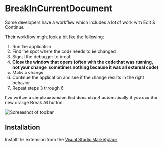 # BreakInCurrentDocument

Some developers have a workflow which includes a lot of work with Edit & Continue.

Their workflow might look a bit like the following:

1. Run the application
2. Find the spot where the code needs to be changed
3. Signal the debugger to break
4. **Close the window that opens (often with the code that was running, not your change, sometimes nothing because it was all external code)**
5. Make a change
6. Continue the application and see if the change results in the right behavior
7. Repeat steps 3 through 6

I've written a simple extension that does step 4 automatically if you use the new orange Break All button.

![Screenshot of toolbar](https://thijstijsma.nl/wp-content/uploads/Break-In-Current-Document-Debugger-toolbar.png)

## Installation

Install the extension from the [Visual Studio Marketplace](https://marketplace.visualstudio.com/items?itemName=thijstijsma.BreakInCurrentDocument).
